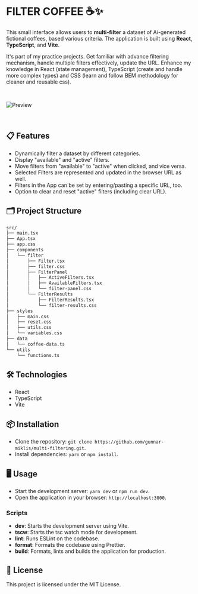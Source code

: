 # FILTER COFFEE ☕✨

This small interface allows users to **multi-filter** a dataset of Ai-generated fictional coffees, based various criteria. The application is built using **React**, **TypeScript**, and **Vite**.

It's part of my practice projects. Get familiar with advance filtering mechanism, handle multiple filters effectively, update the URL. Enhance my knowledge in React (state management), TypeScript (create and handle more complex types) and CSS (learn and follow BEM methodology for cleaner and reusable css).

&nbsp;

![Preview](https://res.cloudinary.com/dyrcsywk9/image/upload/v1726687050/multi-filtering-tablet.webp)

&nbsp;

## 📋 Features

- Dynamically filter a dataset by different categories.
- Display "available" and "active" filters.
- Move filters from "available" to "active" when clicked, and vice versa.
- Selected Filters are represented and updated in the browser URL as well.
- Filters in the App can be set by entering/pasting a specific URL, too.
- Option to clear and reset "active" filters (including clear URL).

## 🗂️ Project Structure

```bash
src/
├── main.tsx
├── App.tsx
├── app.css
├── components
│   └── filter
│       ├── Filter.tsx
│       ├── filter.css
│       ├── FilterPanel
│       │   ├── ActiveFilters.tsx
│       │   ├── AvailableFilters.tsx
│       │   └── filter-panel.css
│       └── FilterResults
│           ├── FilterResults.tsx
│           └── filter-results.css
├── styles
│   ├── main.css
│   ├── reset.css
│   ├── utils.css
│   └── variables.css
├── data
│   └── coffee-data.ts
└── utils
    └── functions.ts
```

## 🛠️ Technologies

- React
- TypeScript
- Vite

## 📦 Installation

- Clone the repository: `git clone https://github.com/gunnar-miklis/multi-filtering.git`.
- Install dependencies: `yarn` or `npm install`.

## 🖥️ Usage

- Start the development server: `yarn dev` or `npm run dev`.
- Open the application in your browser: `http://localhost:3000`.

### Scripts

- **dev**: Starts the development server using Vite.
- **tscw**: Starts the tsc watch mode for development.
- **lint**: Runs ESLint on the codebase.
- **format**: Formats the codebase using Prettier.
- **build**: Formats, lints and builds the application for production.

## 📜 License

This project is licensed under the MIT License.
